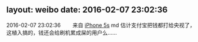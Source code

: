 layout: weibo
date: 2016-02-07 23:02:36
---
2016-02-07 23:02:36  &nbsp;&nbsp;&nbsp;&nbsp;&nbsp;&nbsp; 来自 <a href="sinaweibo://customweibosource" rel="nofollow">iPhone 5s</a>
md 估计支付宝把钱都打给央视了，这植入搞的，钱还会给刷机累成屎的用户么…… ​​​

